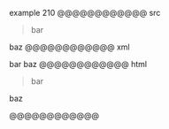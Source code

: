 example 210
@@@@@@@@@@@@ src
> bar
>
baz
@@@@@@@@@@@@ xml
<?xml version="1.0" encoding="UTF-8"?>
<!DOCTYPE document SYSTEM "CommonMark.dtd">
<document xmlns="http://commonmark.org/xml/1.0">
  <block_quote>
    <paragraph>
      <text>bar</text>
    </paragraph>
  </block_quote>
  <paragraph>
    <text>baz</text>
  </paragraph>
</document>
@@@@@@@@@@@@ html
<blockquote>
<p>bar</p>
</blockquote>
<p>baz</p>
@@@@@@@@@@@@
